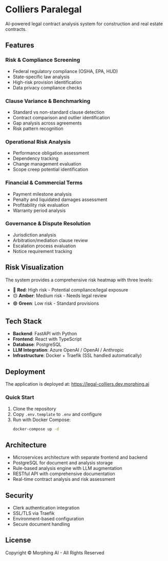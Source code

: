 # Colliers Paralegal

AI-powered legal contract analysis system for construction and real estate contracts.

## Features

### Risk & Compliance Screening
- Federal regulatory compliance (OSHA, EPA, HUD)
- State-specific law analysis
- High-risk provision identification
- Data privacy compliance checks

### Clause Variance & Benchmarking
- Standard vs non-standard clause detection
- Contract comparison and outlier identification
- Gap analysis across agreements
- Risk pattern recognition

### Operational Risk Analysis
- Performance obligation assessment
- Dependency tracking
- Change management evaluation
- Scope creep potential identification

### Financial & Commercial Terms
- Payment milestone analysis
- Penalty and liquidated damages assessment
- Profitability risk evaluation
- Warranty period analysis

### Governance & Dispute Resolution
- Jurisdiction analysis
- Arbitration/mediation clause review
- Escalation process evaluation
- Notice requirement tracking

## Risk Visualization

The system provides a comprehensive risk heatmap with three levels:
- 🔴 **Red**: High risk - Potential compliance/legal exposure
- 🟡 **Amber**: Medium risk - Needs legal review
- 🟢 **Green**: Low risk - Standard provisions

## Tech Stack

- **Backend**: FastAPI with Python
- **Frontend**: React with TypeScript
- **Database**: PostgreSQL
- **LLM Integration**: Azure OpenAI / OpenAI / Anthropic
- **Infrastructure**: Docker + Traefik (SSL handled automatically)

## Deployment

The application is deployed at: https://legal-colliers.dev.morphing.ai

### Quick Start

1. Clone the repository
2. Copy `.env.template` to `.env` and configure
3. Run with Docker Compose:
   ```bash
   docker-compose up -d
   ```

## Architecture

- Microservices architecture with separate frontend and backend
- PostgreSQL for document and analysis storage
- Rule-based analysis engine with LLM augmentation
- RESTful API with comprehensive documentation
- Real-time contract analysis and risk assessment

## Security

- Clerk authentication integration
- SSL/TLS via Traefik
- Environment-based configuration
- Secure document handling

## License

Copyright © Morphing AI - All Rights Reserved